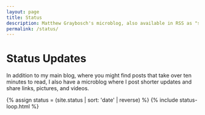 ```yaml
---
layout: page
title: Status
description: Matthew Graybosch's microblog, also available in RSS as "status.xml"
permalink: /status/
---
```

# Status Updates

In addition to my main blog, where you might find posts that take over ten minutes to read, I also have a microblog where I post shorter updates and share links, pictures, and videos.

{% assign status = (site.status | sort: 'date' | reverse) %}
{% include status-loop.html %}